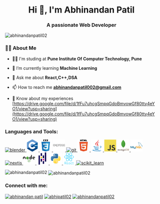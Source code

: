 <!--<img align="center" alt="coding" height="400" src="https://user-images.githubusercontent.com/115386517/225841791-e6eb2fcf-6de1-45ec-a5e8-0c321f0af245.gif">-->
<h1 align="center">Hi 👋, I'm Abhinandan Patil</h1>
<h3 align="center">A passionate Web Developer</h3>

<p align="left"> <img src="https://komarev.com/ghpvc/?username=abhinandanpatil02&label=Profile%20views&color=0e75b6&style=flat" alt="abhinandanpatil02" /> </p>

<p align="left">
  
</p>


### 🙋‍♂️ About Me

- 👩‍🎓 I'm studing at **Pune Institute Of Computer Technology, Pune**
  
- 🌱 I’m currently learning **Machine Learning**
  
- 💬 Ask me about **React,C++,DSA**

- 📫 How to reach me **abhinandanpatil002@gmail.com**

- 📄 Know about my experiences [https://drive.google.com/file/d/1fFu7uhcgSmpqGdoBmvowGf80tty4eYO1/view?usp=sharing](https://drive.google.com/file/d/1fFu7uhcgSmpqGdoBmvowGf80tty4eYO1/view?usp=sharing)
  


<h3 align="left">Languages and Tools:</h3>
<p align="left"> <a href="https://www.blender.org/" target="_blank" rel="noreferrer"> <img src="https://download.blender.org/branding/community/blender_community_badge_white.svg" alt="blender" width="40" height="40"/> </a> <a href="https://www.w3schools.com/cpp/" target="_blank" rel="noreferrer"> <img src="https://raw.githubusercontent.com/devicons/devicon/master/icons/cplusplus/cplusplus-original.svg" alt="cplusplus" width="40" height="40"/> </a> <a href="https://www.w3schools.com/css/" target="_blank" rel="noreferrer"> <img src="https://raw.githubusercontent.com/devicons/devicon/master/icons/css3/css3-original-wordmark.svg" alt="css3" width="40" height="40"/> </a> <a href="https://expressjs.com" target="_blank" rel="noreferrer"> <img src="https://raw.githubusercontent.com/devicons/devicon/master/icons/express/express-original-wordmark.svg" alt="express" width="40" height="40"/> </a> <a href="https://git-scm.com/" target="_blank" rel="noreferrer"> <img src="https://www.vectorlogo.zone/logos/git-scm/git-scm-icon.svg" alt="git" width="40" height="40"/> </a> <a href="https://www.w3.org/html/" target="_blank" rel="noreferrer"> <img src="https://raw.githubusercontent.com/devicons/devicon/master/icons/html5/html5-original-wordmark.svg" alt="html5" width="40" height="40"/> </a> <a href="https://www.java.com" target="_blank" rel="noreferrer"> <img src="https://raw.githubusercontent.com/devicons/devicon/master/icons/java/java-original.svg" alt="java" width="40" height="40"/> </a> <a href="https://developer.mozilla.org/en-US/docs/Web/JavaScript" target="_blank" rel="noreferrer"> <img src="https://raw.githubusercontent.com/devicons/devicon/master/icons/javascript/javascript-original.svg" alt="javascript" width="40" height="40"/> </a> <a href="https://www.mongodb.com/" target="_blank" rel="noreferrer"> <img src="https://raw.githubusercontent.com/devicons/devicon/master/icons/mongodb/mongodb-original-wordmark.svg" alt="mongodb" width="40" height="40"/> </a> <a href="https://www.mysql.com/" target="_blank" rel="noreferrer"> <img src="https://raw.githubusercontent.com/devicons/devicon/master/icons/mysql/mysql-original-wordmark.svg" alt="mysql" width="40" height="40"/> </a> <a href="https://nextjs.org/" target="_blank" rel="noreferrer"> <img src="https://cdn.worldvectorlogo.com/logos/nextjs-2.svg" alt="nextjs" width="40" height="40"/> </a> <a href="https://nodejs.org" target="_blank" rel="noreferrer"> <img src="https://raw.githubusercontent.com/devicons/devicon/master/icons/nodejs/nodejs-original-wordmark.svg" alt="nodejs" width="40" height="40"/> </a> <a href="https://pandas.pydata.org/" target="_blank" rel="noreferrer"> <img src="https://raw.githubusercontent.com/devicons/devicon/2ae2a900d2f041da66e950e4d48052658d850630/icons/pandas/pandas-original.svg" alt="pandas" width="40" height="40"/> </a> <a href="https://www.python.org" target="_blank" rel="noreferrer"> <img src="https://raw.githubusercontent.com/devicons/devicon/master/icons/python/python-original.svg" alt="python" width="40" height="40"/> </a> <a href="https://reactjs.org/" target="_blank" rel="noreferrer"> <img src="https://raw.githubusercontent.com/devicons/devicon/master/icons/react/react-original-wordmark.svg" alt="react" width="40" height="40"/> </a> <a href="https://scikit-learn.org/" target="_blank" rel="noreferrer"> <img src="https://upload.wikimedia.org/wikipedia/commons/0/05/Scikit_learn_logo_small.svg" alt="scikit_learn" width="40" height="40"/> </a> </p>


  
<p><img align="left" src="https://github-readme-stats.vercel.app/api/top-langs?username=abhinandanpatil02&show_icons=true&locale=en&layout=compact" alt="abhinandanpatil02" /></p>

<p>&nbsp;<img align="center" src="https://github-readme-stats.vercel.app/api?username=abhinandanpatil02&show_icons=true&locale=en" alt="abhinandanpatil02" /></p>



<h3 align="left">Connect with me:</h3>
<p align="left">
<a href="http://www.linkedin.com/in/abhinandan-patil-48970b258" target="blank"><img align="center" src="https://raw.githubusercontent.com/rahuldkjain/github-profile-readme-generator/master/src/images/icons/Social/linked-in-alt.svg" alt="abhinandan patil" height="30" width="40" /></a>
<a href="https://instagram.com/abhipatil02" target="blank"><img align="center" src="https://raw.githubusercontent.com/rahuldkjain/github-profile-readme-generator/master/src/images/icons/Social/instagram.svg" alt="abhipatil02" height="30" width="40" /></a>
<a href="https://www.leetcode.com/abhinandanpatil02" target="blank"><img align="center" src="https://raw.githubusercontent.com/rahuldkjain/github-profile-readme-generator/master/src/images/icons/Social/leet-code.svg" alt="abhinandanpatil02" height="30" width="40" /></a>
</p>

